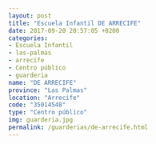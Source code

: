 ```yaml
---
layout: post
title: "Escuela Infantil DE ARRECIFE"
date: 2017-09-20 20:57:05 +0200
categories:
- Escuela Infantil
- las-palmas
- arrecife
- Centro público
- guarderia
name: "DE ARRECIFE"
province: "Las Palmas"
location: "Arrecife"
code: "35014548"
type: "Centro público"
img: guarderia.jpg
permalink: /guarderias/de-arrecife.html
---
```

